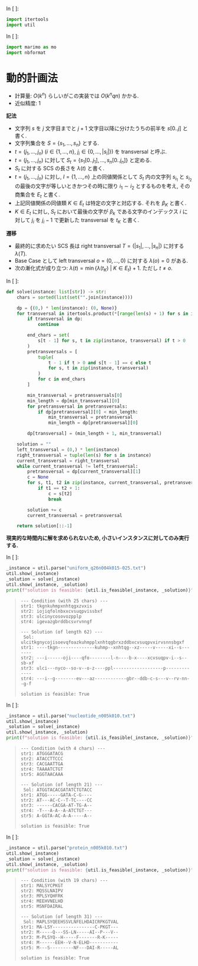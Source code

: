 In [ ]:
```python
import itertools
import util
```

In [ ]:
```python
import marimo as mo
import nbformat
```

# 動的計画法

- 計算量: $O(k^n)$ らしいがこの実装では $O(k^n q n )$ かかる.
- 近似精度: $1$

**記法**

- 文字列 $s$ を $j$ 文字目までと $j+1$ 文字目以降に分けたうちの前半を $s[0..j]$ と書く.
- 文字列集合を $S = \{ s_1, \dots, s_n \}$ とする.
- $t = (j_1, \dots, j_n) \ (i \in \{ 1, \dots, n \}, \ j_i \in \{ 0, \dots, |s_i| \} )$ を transversal と呼ぶ.
- $t = (j_1, \dots, j_n)$ に対して $S_t = \{ s_1[0..j_1], \dots, s_n[0..j_n] \}$ と定める.
- $S_t$ に対する SCS の長さを $\lambda(t)$ と書く.
- $t = (j_1, \dots, j_n)$ に対し, $I = \{ 1, \dots, n \}$ 上の同値関係として $S_t$ 内の文字列 $s_{i_1}$ と $s_{i_2}$ の最後の文字が等しいときかつその時に限り $i_1 \sim i_2$ とするものを考え, その商集合を $E_t$ と書く.
- 上記同値関係の同値類 $K \in E_t$ は特定の文字と対応する. それを $\beta_K$ と書く.
- $K \in E_t$ に対し, $S_t$ において最後の文字が $\beta_k$ である文字のインデックス $i$ に対して $j_i$ を $j_i - 1$ で更新した transversal を $t_K$ と書く.

**遷移**

- 最終的に求めたい SCS 長は right transversal $T = (|s_1|, \dots, |s_n|)$ に対する $\lambda(T)$.
- Base Case として left transversal $o = (0, \dots, 0)$ に対する $\lambda(o) = 0$ がある.
- 次の漸化式が成り立つ: $\lambda(t) = \min \{ \lambda(t_K) \ | \ K \in E_t \} + 1$. ただし $t \ne o$.

In [ ]:
```python
def solve(instance: list[str]) -> str:
    chars = sorted(list(set("".join(instance))))

    dp = {(0,) * len(instance): (0, None)}
    for transversal in itertools.product(*[range(len(s) + 1) for s in instance]):
        if transversal in dp:
            continue

        end_chars = set(
            s[t - 1] for s, t in zip(instance, transversal) if t > 0
        )
        pretransversals = [
            tuple(
                t - 1 if t > 0 and s[t - 1] == c else t
                for s, t in zip(instance, transversal)
            )
            for c in end_chars
        ]

        min_transversal = pretransversals[0]
        min_length = dp[min_transversal][0]
        for pretransversal in pretransversals:
            if dp[pretransversal][0] < min_length:
                min_transversal = pretransversal
                min_length = dp[pretransversal][0]

        dp[transversal] = (min_length + 1, min_transversal)

    solution = ""
    left_transversal = (0,) * len(instance)
    right_transversal = tuple(len(s) for s in instance)
    current_transversal = right_transversal
    while current_transversal != left_transversal:
        pretransversal = dp[current_transversal][1]
        c = None
        for s, t1, t2 in zip(instance, current_transversal, pretransversal):
            if t1 == t2 + 1:
                c = s[t2]
                break

        solution += c
        current_transversal = pretransversal

    return solution[::-1]
```

**現実的な時間内に解を求められないため,
小さいインスタンスに対してのみ実行する.**

In [ ]:
```python
_instance = util.parse("uniform_q26n004k015-025.txt")
util.show(_instance)
_solution = solve(_instance)
util.show(_instance, _solution)
print(f"solution is feasible: {util.is_feasible(_instance, _solution)}")
```

> ```
> --- Condition (with 25 chars) ---
> str1: tkgnkuhmpxnhtqgxzvxis
> str2: iojiqfolnbxxcvsuqpvissbxf
> str3: ulcinycosovozpplp
> str4: igevazgbrddbcsvrvnngf
> 
> --- Solution (of length 62) ---
>  Sol: ulcitkgnycojisoevqfoazkuhmpplxnhtqgbrxzddbxcvsuqpvxirvsnnsbgxf
> str1: ----tkgn--------------kuhmp--xnhtqg--xz-----v-----xi--s-------
> str2: ---i------oji----qfo--------l-n----b-x----xcvsuqpv-i--s--sb-xf
> str3: ulci---nyco--so-v--o-z----ppl-------------------p-------------
> str4: ---i--g--------ev---az------------gbr--ddb-c-s---v--rv-nn--g-f
> 
> solution is feasible: True
> ```

In [ ]:
```python
_instance = util.parse("nucleotide_n005k010.txt")
util.show(_instance)
_solution = solve(_instance)
util.show(_instance, _solution)
print(f"solution is feasible: {util.is_feasible(_instance, _solution)}")
```

> ```
> --- Condition (with 4 chars) ---
> str1: ATGGGATACG
> str2: ATACCTTCCC
> str3: CACGAATTGA
> str4: TAAAATCTGT
> str5: AGGTAACAAA
> 
> --- Solution (of length 21) ---
>  Sol: ATGGTACACGATATCTGTACC
> str1: ATGG-----GATA-C-G----
> str2: AT---AC-C--T-TC----CC
> str3: ------CACGA-AT-TG-A--
> str4: -T---A-A--A-ATCTGT---
> str5: A-GGTA-AC-A-A-----A--
> 
> solution is feasible: True
> ```

In [ ]:
```python
_instance = util.parse("protein_n005k010.txt")
util.show(_instance)
_solution = solve(_instance)
util.show(_instance, _solution)
print(f"solution is feasible: {util.is_feasible(_instance, _solution)}")
```

> ```
> --- Condition (with 19 chars) ---
> str1: MALSYCPKGT
> str2: MQSSLNAIPV
> str3: MPLSYQHFRK
> str4: MEEHVNELHD
> str5: MSNFDAIRAL
> 
> --- Solution (of length 31) ---
>  Sol: MAPLSYQEEHSSVLNFELHDAICRPKGTVAL
> str1: MA-LSY----------------C-PKGT---
> str2: M-----Q---SS-LN-----AI--P---V--
> str3: M-PLSYQ--H-----F-------R-K-----
> str4: M------EEH--V-N-ELHD-----------
> str5: M---S---------NF---DAI-R-----AL
> 
> solution is feasible: True
> ```
